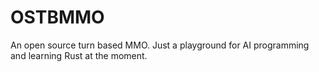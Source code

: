# OSTBMMO
An open source turn based MMO. Just a playground for AI programming and learning Rust at the moment.
